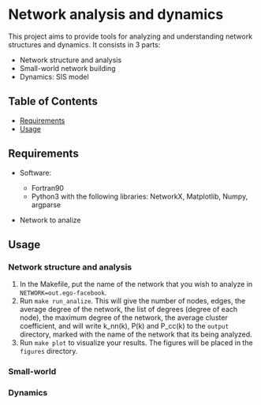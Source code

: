 # Network analysis and dynamics

This project aims to provide tools for analyzing and understanding network structures and dynamics. It consists in 3 parts:

- Network structure and analysis
- Small-world network building
- Dynamics: SIS model

## Table of Contents
- [Requirements](#requirements)
- [Usage](#usage)

## Requirements
- Software:
  - Fortran90
  - Python3 with the following libraries: NetworkX, Matplotlib, Numpy, argparse

- Network to analize

## Usage

### Network structure and analysis

1) In the Makefile, put the name of the network that you wish to analyze in `NETWORK=out.ego-facebook`. 
2) Run `make run_analize`. This will give the number of nodes, edges, the average degree of the network, the list of degrees (degree of each node), the maximum degree of the network, the average cluster coefficient, and will write k_nn(k), P(k) and P_cc(k) to the `output` directory, marked with the name of the network that its being analyzed.
3) Run `make plot` to visualize your results. The figures will be placed in the `figures` directory.

### Small-world


### Dynamics

